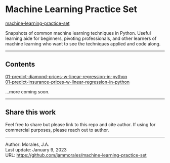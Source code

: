 # Machine Learning Practice Set  
[machine-learning-practice-set](https://github.com/jammorales/machine-learning-practice-set)  
  
Snapshots of common machine learning techniques in Python. Useful learning aide for beginners, pivoting professionals, and other learners of machine learning who want to see the techniques applied and code along.  

---

## Contents

[01-predict-diamond-prices-w-linear-regression-in-python](https://github.com/jammorales/machine-learning-practice-set/tree/main/01-predict-diamond-prices-w-linear-regression-in-python)  
[01-predict-insurance-prices-w-linear-regression-in-python](https://github.com/jammorales/machine-learning-practice-set/tree/main/01-predict-insurance-prices-w-linear-regression-in-python)  

...more coming soon.

---
## Share this work
Feel free to share but please link to this repo and cite author. If using for commercial purposes, please reach out to author.

---
Author: Morales, J.A.  
Last update: January 9, 2023  
URL: https://github.com/jammorales/machine-learning-practice-set
